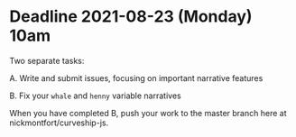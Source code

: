 # Deadline 2021-08-23 (Monday) 10am

Two separate tasks:

A. Write and submit issues, focusing on important narrative features

B. Fix your `whale` and `henny` variable narratives

When you have completed B, push your work to the master branch here at nickmontfort/curveship-js.
